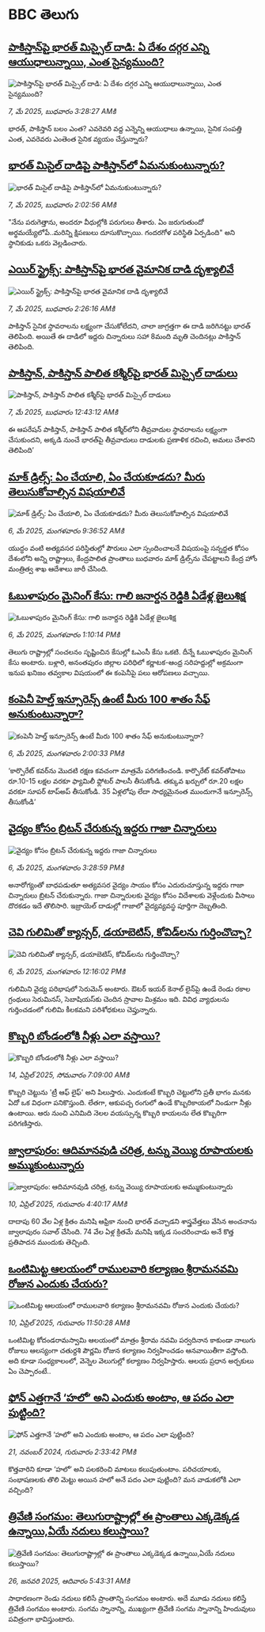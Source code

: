 # BBC తెలుగు## [పాకిస్తాన్‌పై భారత్ మిస్సైల్ దాడి: ఏ దేశం దగ్గర ఎన్ని ఆయుధాలున్నాయి,  ఎంత సైన్యముంది? ](https://www.bbc.com/telugu/articles/c0l0l4lywe7o?at_campaign=githubrss)![పాకిస్తాన్‌పై భారత్ మిస్సైల్ దాడి: ఏ దేశం దగ్గర ఎన్ని ఆయుధాలున్నాయి,  ఎంత సైన్యముంది? ](https://ichef.bbci.co.uk/ace/standard/240/cpsprodpb/69fd/live/ab541140-25bf-11f0-8f57-b7237f6a66e6.jpg)_7, మే 2025, బుధవారం 3:28:27 AMకి_భారత్, పాకిస్తాన్‌ బలం ఎంత? ఎవరెవరి వద్ద ఎన్నెన్ని ఆయుధాలు ఉన్నాయి, సైనిక సంపత్తి ఎంత, ఎవరెవరు ఎంతెంత సైనిక వ్యయం చేస్తున్నారు?## [భారత్ మిసైల్ దాడిపై పాకిస్తాన్‌లో ఏమనుకుంటున్నారు?](https://www.bbc.com/telugu/articles/ce8g83m1jz1o?at_campaign=githubrss)![భారత్ మిసైల్ దాడిపై పాకిస్తాన్‌లో ఏమనుకుంటున్నారు?](https://ichef.bbci.co.uk/ace/standard/240/cpsprodpb/857e/live/da0d92e0-2ae7-11f0-b26b-ab62c890638b.png)_7, మే 2025, బుధవారం 2:02:56 AMకి_"నేను పరుగెత్తాను, అందరూ వీధుల్లోకి పరుగులు తీశారు. ఏం జరుగుతుందో అర్థమయ్యేలోపే..మరిన్ని క్షిపణులు దూసుకొచ్చాయి. గందరగోళ పరిస్థితి ఏర్పడింది" అని స్థానికుడు ఒకరు వెల్లడించారు.## [ఎయిర్ స్ట్రైక్స్: పాకిస్తాన్‌పై భారత వైమానిక దాడి దృశ్యాలివే](https://www.bbc.com/telugu/articles/cy5r5wgv772o?at_campaign=githubrss)![ఎయిర్ స్ట్రైక్స్: పాకిస్తాన్‌పై భారత వైమానిక దాడి దృశ్యాలివే](https://ichef.bbci.co.uk/ace/standard/240/cpsprodpb/b6e9/live/9b6d70c0-2aea-11f0-b26b-ab62c890638b.jpg)_7, మే 2025, బుధవారం 2:26:16 AMకి_పాకిస్తాన్‌ సైనిక స్థావరాలను లక్ష్యంగా చేసుకోలేదని, చాలా జాగ్రత్తగా ఈ దాడి జరిగినట్టు  భారత్ తెలిపింది. అయితే ఈ దాడిలో ఇద్దరు చిన్నారులు సహా 8మంది మృతి చెందినట్లు పాకిస్తాన్ తెలిపింది.## [పాకిస్తాన్, పాకిస్తాన్ పాలిత కశ్మీర్‌పై భారత్ మిస్సైల్ దాడులు ](https://www.bbc.com/telugu/articles/c4g2ge9leljo?at_campaign=githubrss)![పాకిస్తాన్, పాకిస్తాన్ పాలిత కశ్మీర్‌పై భారత్ మిస్సైల్ దాడులు ](https://ichef.bbci.co.uk/ace/standard/240/cpsprodpb/05db/live/36232b70-2ae4-11f0-8ff1-59f5dcf8e9f5.jpg)_7, మే 2025, బుధవారం 12:43:12 AMకి_ఈ ఆపరేషన్ పాకిస్తాన్, పాకిస్తాన్ పాలిత కశ్మీర్‌లోని తీవ్రవాదుల స్థావరాలను లక్ష్యంగా చేసుకుందని, అక్కడి నుంచే భారత్‌పై తీవ్రవాదులు దాడులకు ప్రణాళిక రచించి, అమలు చేశారని తెలిపింది’## [మాక్ డ్రిల్స్: ఏం చేయాలి, ఏం చేయకూడదు? మీరు తెలుసుకోవాల్సిన విషయాలివే  ](https://www.bbc.com/telugu/articles/c30qggr746eo?at_campaign=githubrss)![మాక్ డ్రిల్స్: ఏం చేయాలి, ఏం చేయకూడదు? మీరు తెలుసుకోవాల్సిన విషయాలివే  ](https://ichef.bbci.co.uk/ace/standard/240/cpsprodpb/93df/live/2e16d870-2ae2-11f0-9363-3143af46f15c.jpg)_6, మే 2025, మంగళవారం 9:36:52 AMకి_యుద్ధం వంటి అత్యవసర పరిస్థితుల్లో పౌరులు ఎలా స్పందించాలనే విషయంపై సన్నద్ధత కోసం దేశంలోని అన్ని రాష్ట్రాలు, కేంద్రపాలిత ప్రాంతాలు బుధవారం మాక్ డ్రిల్స్‌ను చేపట్టాలని కేంద్ర హోం మంత్రిత్వ శాఖ ఆదేశాలు జారీ చేసింది.## [ఓబుళాపురం మైనింగ్ కేసు: గాలి జనార్దన రెడ్డికి ఏడేళ్ల జైలుశిక్ష](https://www.bbc.com/telugu/articles/c74n48jwq2xo?at_campaign=githubrss)![ఓబుళాపురం మైనింగ్ కేసు: గాలి జనార్దన రెడ్డికి ఏడేళ్ల జైలుశిక్ష](https://ichef.bbci.co.uk/ace/standard/240/cpsprodpb/05a2/live/b5f24bd0-2a79-11f0-bdd5-e10f76a5033d.jpg)_6, మే 2025, మంగళవారం 1:10:14 PMకి_తెలుగు రాష్ట్రాల్లో సంచలనం సృష్టించిన కేసుల్లో ఓఎంసీ కేసు ఒకటి. దీన్నే ఓబుళాపురం మైనింగ్ కేసు అంటారు. బళ్లారి, అనంతపురం జిల్లాల పరిధిలో కర్ణాటక-ఆంధ్ర సరిహద్దుల్లో అక్రమంగా ఇనుప ఖనిజం తవ్వకాల విషయంలో ఈ కంపెనీపై పలు ఆరోపణలు వచ్చాయి.## [కంపెనీ హెల్త్ ఇన్సూరెన్స్ ఉంటే మీరు 100 శాతం సేఫ్ అనుకుంటున్నారా?](https://www.bbc.com/telugu/articles/cvgpgd1vvzjo?at_campaign=githubrss)![కంపెనీ హెల్త్ ఇన్సూరెన్స్ ఉంటే మీరు 100 శాతం సేఫ్ అనుకుంటున్నారా?](https://ichef.bbci.co.uk/ace/standard/240/cpsprodpb/7181/live/645826f0-2a7e-11f0-b3db-335227be5c71.jpg)_6, మే 2025, మంగళవారం 2:00:33 PMకి_‘కార్పొరేట్‌ కవర్‌ను మొదటి రక్షణ కవచంగా మాత్రమే పరిగణించండి.
కార్పొరేట్‌ కవర్‌తోపాటు రూ.10-15 లక్షల వరకూ ఫ్యామిలీ ఫ్లోటర్‌ పాలసీ తీసుకోండి.
తక్కువ ఖర్చులో రూ.20 లక్షల వరకూ సూపర్‌ టాప్‌అప్‌ తీసుకోండి.
35 ఏళ్లలోపు లేదా సాధ్యమైనంత ముందుగానే ఇన్సూరెన్స్‌ తీసుకోండి’## [వైద్యం కోసం బ్రిటన్ చేరుకున్న ఇద్దరు గాజా చిన్నారులు](https://www.bbc.com/telugu/articles/c8epek99122o?at_campaign=githubrss)![వైద్యం కోసం బ్రిటన్ చేరుకున్న ఇద్దరు గాజా చిన్నారులు](https://ichef.bbci.co.uk/ace/standard/240/cpsprodpb/612c/live/ae76f390-2a8a-11f0-b26b-ab62c890638b.png)_6, మే 2025, మంగళవారం 3:28:59 PMకి_అనారోగ్యంతో బాధపడుతూ అత్యవసర వైద్యం సాయం కోసం ఎదురుచూస్తున్న ఇద్దరు గాజా చిన్నారులు బ్రిటన్ చేరుకున్నారు. 
గాజా చిన్నారులకు వైద్యం కోసం విదేశాలకు వెళ్లేందుకు వీసాలు దొరకడం ఇదే తొలిసారి.
ఇజ్రాయెల్ దాడుల్లో గాజాలో వైద్యవ్యవస్థ పూర్తిగా దెబ్బతింది.## [చెవి గులిమితో క్యాన్సర్, డయాబెటిస్, కోవిడ్‌లను గుర్తించొచ్చా?](https://www.bbc.com/telugu/articles/cpdz3733e62o?at_campaign=githubrss)![చెవి గులిమితో క్యాన్సర్, డయాబెటిస్, కోవిడ్‌లను గుర్తించొచ్చా?](https://ichef.bbci.co.uk/ace/standard/240/cpsprodpb/1cc3/live/a8b130e0-24c4-11f0-8c66-ebf25fc2cfef.jpg)_6, మే 2025, మంగళవారం 12:16:02 PMకి_గులిమిని వైద్య పరిభాషలో సెరుమెన్ అంటారు. ఔటర్ ఇయర్ కెనాల్ లైన్‌పై ఉండే రెండు రకాల గ్రంథులు సెరుమినస్, సెబాషియస్‌కు చెందిన స్రావాల మిశ్రమం ఇది. వివిధ వ్యాధులను గుర్తించడంలో గులిమి కీలకమని పరిశోధకులు చెప్తున్నారు.## [కొబ్బరి బోండంలోకి నీళ్లు ఎలా వస్తాయి?](https://www.bbc.com/telugu/articles/czjn4mzxxy8o?at_campaign=githubrss)![కొబ్బరి బోండంలోకి నీళ్లు ఎలా వస్తాయి?](https://ichef.bbci.co.uk/ace/standard/240/cpsprodpb/46c5/live/684a55e0-18fd-11f0-8b11-7756b7b808cc.jpg)_14, ఏప్రిల్ 2025, సోమవారం 7:09:00 AMకి_కొబ్బరి చెట్టును 'ట్రీ ఆఫ్ లైఫ్' అని పిలుస్తారు. ఎందుకంటే కొబ్బరి చెట్టులోని ప్రతీ భాగం మనకు ఏదో ఒక విధంగా పనికొస్తుంది. లేతగా, ఆకుపచ్చ రంగులో ఉండే కొబ్బరికాయలో నిండుగా నీళ్లు ఉంటాయి. ఆరు నుంచి ఎనిమిది నెలల వయస్సున్న కొబ్బరి కాయలను లేత కొబ్బరిగా పరిగణిస్తారు.## [జ్వాలాపురం: ఆదిమానవుడి చరిత్ర, టన్ను వెయ్యి రూపాయలకు అమ్ముకుంటున్నారు ](https://www.bbc.com/telugu/articles/creqqnwdd5qo?at_campaign=githubrss)![జ్వాలాపురం: ఆదిమానవుడి చరిత్ర, టన్ను వెయ్యి రూపాయలకు అమ్ముకుంటున్నారు ](https://ichef.bbci.co.uk/ace/standard/240/cpsprodpb/765e/live/b472e2d0-15b4-11f0-842b-a7355694993d.jpg)_10, ఏప్రిల్ 2025, గురువారం 4:40:17 AMకి_దాదాపు 60 వేల ఏళ్ల క్రితం మనిషి ఆఫ్రికా నుంచి భారత్ వచ్చాడని శాస్త్రవేత్తలు వేసిన అంచనాను జ్వాలాపురం సవాల్ చేసింది. 74 వేల ఏళ్ల క్రితమే మనిషి ఇక్కడ సంచరించాడు అనే కొత్త ప్రతిపాదన ముందుకు తెచ్చింది.## [ఒంటిమిట్ట ఆలయంలో రాములవారి కల్యాణం శ్రీరామనవమి రోజున ఎందుకు చేయరు?](https://www.bbc.com/telugu/articles/ce822j5e465o?at_campaign=githubrss)![ఒంటిమిట్ట ఆలయంలో రాములవారి కల్యాణం శ్రీరామనవమి రోజున ఎందుకు చేయరు?](https://ichef.bbci.co.uk/ace/standard/240/cpsprodpb/fed5/live/25534d40-1601-11f0-b58a-6113af226972.jpg)_10, ఏప్రిల్ 2025, గురువారం 11:50:28 AMకి_ఒంటిమిట్ట కోదండరామస్వామి ఆలయంలో మాత్రం శ్రీరామ నవమి పర్వదినాన కాకుండా నాలుగు రోజులు ఆలస్యంగా చతుర్దశి పౌర్ణమి రోజున కల్యాణం నిర్వహించడం ఆనవాయితీగా వస్తోంది. అది కూడా సంధ్యకాలంలో, వెన్నెల వెలుగుల్లో కల్యాణం నిర్వహిస్తారు. ఆలయ ప్రధాన అర్చకులు ఏం చెప్పారంటే..## [ఫోన్ ఎత్తగానే ‘హలో’ అని ఎందుకు అంటాం, ఆ పదం ఎలా పుట్టింది?](https://www.bbc.com/telugu/articles/cgj7x7gdjq4o?at_campaign=githubrss)![ఫోన్ ఎత్తగానే ‘హలో’ అని ఎందుకు అంటాం, ఆ పదం ఎలా పుట్టింది?](https://ichef.bbci.co.uk/ace/standard/240/cpsprodpb/0618/live/7a20ebb0-a807-11ef-b21e-5359bd56d02f.jpg)_21, నవంబర్ 2024, గురువారం 2:33:42 PMకి_కొత్తవారిని కూడా ‘హలో’ అని పలకరించి మాటలు కలుపుతుంటాం.  పరిచయాలకు, సంభాషణలకు తొలి మెట్టు అయిన హలో అనే పదం ఎలా పుట్టింది? మన వాడుకలోకి ఎలా వచ్చింది?## [త్రివేణి సంగమం: తెలుగురాష్ట్రాల్లో ఈ ప్రాంతాలు ఎక్కడెక్కడ ఉన్నాయి,ఏయే నదులు కలుస్తాయి? ](https://www.bbc.com/telugu/articles/cz7elrr17jeo?at_campaign=githubrss)![త్రివేణి సంగమం: తెలుగురాష్ట్రాల్లో ఈ ప్రాంతాలు ఎక్కడెక్కడ ఉన్నాయి,ఏయే నదులు కలుస్తాయి? ](https://ichef.bbci.co.uk/ace/standard/240/cpsprodpb/9dad/live/7f50e780-da42-11ef-a37f-eba91255dc3d.jpg)_26, జనవరి 2025, ఆదివారం 5:43:31 AMకి_సాధారణంగా రెండు నదులు కలిసే ప్రాంతాన్ని సంగమం అంటారు. అదే మూడు నదులు కలిస్తే త్రివేణి సంగమం అంటారు. సంగమ స్నానాన్ని, ముఖ్యంగా త్రివేణి సంగమ స్నానాన్ని హిందువులు పవిత్రంగా భావిస్తుంటారు.